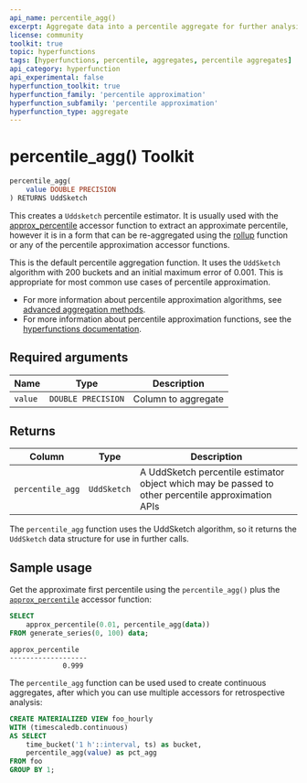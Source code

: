 ```yaml
---
api_name: percentile_agg()
excerpt: Aggregate data into a percentile aggregate for further analysis
license: community
toolkit: true
topic: hyperfunctions
tags: [hyperfunctions, percentile, aggregates, percentile aggregates]
api_category: hyperfunction
api_experimental: false
hyperfunction_toolkit: true
hyperfunction_family: 'percentile approximation'
hyperfunction_subfamily: 'percentile approximation'
hyperfunction_type: aggregate
---
```


# percentile_agg()  <tag type="toolkit">Toolkit</tag>

```sql
percentile_agg(
    value DOUBLE PRECISION
) RETURNS UddSketch
```

This creates a `Uddsketch` percentile estimator. It is usually used with the
[approx_percentile][approx_percentile] accessor function to extract an
approximate percentile, however it is in a form that can be re-aggregated using
the [rollup][rollup] function or any of the percentile approximation accessor
functions.

This is the default percentile aggregation function. It uses the `UddSketch`
algorithm with 200 buckets and an initial maximum error of 0.001. This is
appropriate for most common use cases of percentile approximation.

*   For more information about percentile approximation algorithms, see
    [advanced aggregation methods][advanced-agg].
*   For more information about percentile approximation functions, see the
    [hyperfunctions documentation][hyperfunctions-percentile-approx].

## Required arguments

|Name|Type|Description|
|-|-|-|
|`value`|`DOUBLE PRECISION`|Column to aggregate|

## Returns

|Column|Type|Description|
|-|-|-|
|`percentile_agg`|`UddSketch`|A UddSketch percentile estimator object which may be passed to other percentile approximation APIs|

The `percentile_agg` function uses the UddSketch algorithm, so it returns the
`UddSketch` data structure for use in further calls.

## Sample usage
Get the approximate first percentile using the `percentile_agg()` plus the
[`approx_percentile`][approx_percentile] accessor function:
```SQL
SELECT
    approx_percentile(0.01, percentile_agg(data))
FROM generate_series(0, 100) data;
```
```output
approx_percentile
-------------------
             0.999
```

The `percentile_agg` function can be used used to create continuous aggregates,
after which you can use multiple accessors for retrospective analysis:

```SQL
CREATE MATERIALIZED VIEW foo_hourly
WITH (timescaledb.continuous)
AS SELECT
    time_bucket('1 h'::interval, ts) as bucket,
    percentile_agg(value) as pct_agg
FROM foo
GROUP BY 1;
```


[approx_percentile]: /hyperfunctions/percentile-approximation/approx_percentile/
[rollup]: /hyperfunctions/percentile-approximation/rollup-percentile/
[hyperfunctions-percentile-approx]: timescaledb/:currentVersion:/how-to-guides/hyperfunctions/percentile-approx/
[advanced-agg]: /timescaledb/:currentVersion:/how-to-guides/hyperfunctions/percentile-approx/advanced-agg/

